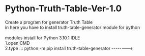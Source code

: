 # Python-Truth-Table-Ver-1.0
Create a program for generator Truth Table
<br>
in here you have to install truth-table-generator module for python
<br><br>
modules install for Python 3.10.1 IDLE <br>
1.open CMD<br>
2.type ::: python -m pip install truth-table-generator -------->
